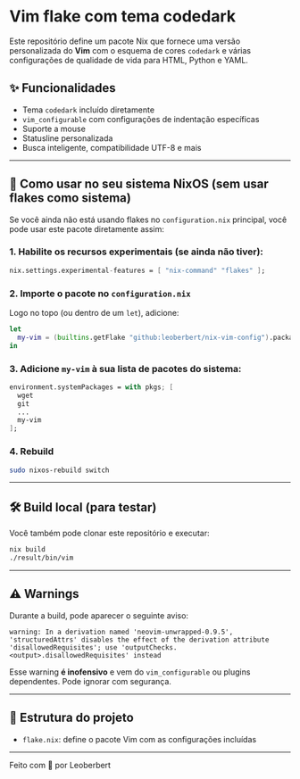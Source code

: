 # Vim flake com tema codedark

Este repositório define um pacote Nix que fornece uma versão personalizada do **Vim** com o esquema de cores `codedark` e várias configurações de qualidade de vida para HTML, Python e YAML.

## ✨ Funcionalidades

- Tema `codedark` incluído diretamente
- `vim_configurable` com configurações de indentação específicas
- Suporte a mouse
- Statusline personalizada
- Busca inteligente, compatibilidade UTF-8 e mais

---

## 🚀 Como usar no seu sistema NixOS (sem usar flakes como sistema)

Se você ainda não está usando flakes no `configuration.nix` principal, você pode usar este pacote diretamente assim:

### 1. Habilite os recursos experimentais (se ainda não tiver):

```nix
nix.settings.experimental-features = [ "nix-command" "flakes" ];
```

### 2. Importe o pacote no `configuration.nix`

Logo no topo (ou dentro de um `let`), adicione:

```nix
let
  my-vim = (builtins.getFlake "github:leoberbert/nix-vim-config").packages.${pkgs.system}.default;
in
```

### 3. Adicione `my-vim` à sua lista de pacotes do sistema:

```nix
environment.systemPackages = with pkgs; [
  wget
  git
  ...
  my-vim
];
```

### 4. Rebuild

```bash
sudo nixos-rebuild switch
```

---

## 🛠️ Build local (para testar)

Você também pode clonar este repositório e executar:

```bash
nix build
./result/bin/vim
```

---

## ⚠️ Warnings

Durante a build, pode aparecer o seguinte aviso:

```
warning: In a derivation named 'neovim-unwrapped-0.9.5', 'structuredAttrs' disables the effect of the derivation attribute 'disallowedRequisites'; use 'outputChecks.<output>.disallowedRequisites' instead
```

Esse warning **é inofensivo** e vem do `vim_configurable` ou plugins dependentes. Pode ignorar com segurança.

---

## 📁 Estrutura do projeto

- `flake.nix`: define o pacote Vim com as configurações incluídas

---

Feito com 💙 por Leoberbert

